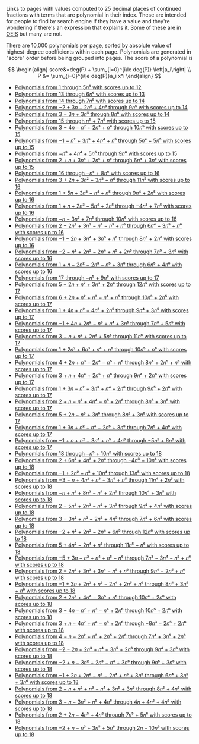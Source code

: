Links to pages with values computed to 25 decimal places of continued fractions with terms that are polynomial in their index.
These are intended for people to find by search engine if they have a value and they're wondering if there's an expression that
explains it. Some of these are in [OEIS](https://oeis.org) but many are not.

There are 10,000 polynomials per page, sorted by absolute value of highest-degree coefficients within each page. Polynomials are
generated in "score" order before being grouped into pages. The score of a polynomial is

$$
\begin{align}
score&=deg(P) + \sum_{i=0}^{i\le deg(P)} \left|a_i\right| \\
P &= \sum_{i=0}^{i\le deg(P)}a_i x^i
\end{align}
$$

* [Polynomials from 1 through 5𝑛⁶ with scores up to 12](polycf1.html)
* [Polynomials from 13 through 6𝑛⁶ with scores up to 13](polycf2.html)
* [Polynomials from 14 through 7𝑛⁶ with scores up to 14](polycf3.html)
* [Polynomials from −2 + 3𝑛 − 2𝑛² + 4𝑛³ through 9𝑛⁵ with scores up to 14](polycf4.html)
* [Polynomials from 3 − 3𝑛 + 3𝑛⁵ through 8𝑛⁶ with scores up to 14](polycf5.html)
* [Polynomials from 15 through 𝑛⁵ + 7𝑛⁶ with scores up to 15](polycf6.html)
* [Polynomials from 3 − 4𝑛 − 𝑛² + 2𝑛³ + 𝑛⁴ through 10𝑛⁵ with scores up to 15](polycf7.html)
* [Polynomials from −1 − 𝑛² + 3𝑛³ + 4𝑛⁴ + 𝑛⁵ through 5𝑛⁴ + 5𝑛⁵ with scores up to 15](polycf8.html)
* [Polynomials from −𝑛³ + 4𝑛⁴ + 5𝑛⁵ through 9𝑛⁶ with scores up to 15](polycf9.html)
* [Polynomials from 2 + 𝑛 + 3𝑛⁴ + 2𝑛⁵ + 𝑛⁶ through 6𝑛⁴ + 3𝑛⁶ with scores up to 15](polycf10.html)
* [Polynomials from 16 through −𝑛⁵ + 8𝑛⁶ with scores up to 16](polycf11.html)
* [Polynomials from 3 + 2𝑛 + 3𝑛² + 3𝑛³ + 𝑛⁴ through 11𝑛⁵ with scores up to 16](polycf12.html)
* [Polynomials from 1 + 5𝑛 + 3𝑛³ − 𝑛⁴ + 𝑛⁵ through 9𝑛⁴ + 2𝑛⁵ with scores up to 16](polycf13.html)
* [Polynomials from 1 + 𝑛 + 2𝑛³ − 5𝑛⁴ + 2𝑛⁵ through −4𝑛³ + 7𝑛⁵ with scores up to 16](polycf14.html)
* [Polynomials from −𝑛 − 3𝑛³ + 7𝑛⁵ through 10𝑛⁶ with scores up to 16](polycf15.html)
* [Polynomials from 2 − 2𝑛² + 3𝑛³ − 𝑛⁴ − 𝑛⁵ + 𝑛⁶ through 6𝑛⁴ + 3𝑛⁵ + 𝑛⁶ with scores up to 16](polycf16.html)
* [Polynomials from −1 − 2𝑛 + 3𝑛⁴ + 3𝑛⁵ + 𝑛⁶ through 8𝑛⁵ + 2𝑛⁶ with scores up to 16](polycf17.html)
* [Polynomials from −2 − 𝑛² + 2𝑛³ − 2𝑛⁴ + 𝑛⁵ + 2𝑛⁶ through 7𝑛⁵ + 3𝑛⁶ with scores up to 16](polycf18.html)
* [Polynomials from 1 + 𝑛 − 2𝑛² − 2𝑛³ − 𝑛⁵ + 3𝑛⁶ through 6𝑛⁵ + 4𝑛⁶ with scores up to 16](polycf19.html)
* [Polynomials from 17 through −𝑛⁵ + 9𝑛⁶ with scores up to 17](polycf20.html)
* [Polynomials from 5 − 2𝑛 + 𝑛² + 3𝑛³ + 2𝑛⁴ through 12𝑛⁵ with scores up to 17](polycf21.html)
* [Polynomials from 6 + 2𝑛 + 𝑛² + 𝑛³ − 𝑛⁴ + 𝑛⁵ through 10𝑛³ + 2𝑛⁵ with scores up to 17](polycf22.html)
* [Polynomials from 1 + 4𝑛 + 𝑛² + 4𝑛³ + 2𝑛⁵ through 9𝑛⁴ + 3𝑛⁵ with scores up to 17](polycf23.html)
* [Polynomials from −1 + 4𝑛 + 2𝑛² − 𝑛³ + 𝑛⁴ + 3𝑛⁵ through 7𝑛³ + 5𝑛⁵ with scores up to 17](polycf24.html)
* [Polynomials from 3 − 𝑛 + 𝑛² + 2𝑛³ + 5𝑛⁵ through 11𝑛⁶ with scores up to 17](polycf25.html)
* [Polynomials from 1 + 2𝑛² + 6𝑛³ + 𝑛⁴ + 𝑛⁶ through 10𝑛⁵ + 𝑛⁶ with scores up to 17](polycf26.html)
* [Polynomials from 4 + 2𝑛 + 𝑛³ − 2𝑛⁴ − 𝑛⁵ + 𝑛⁶ through 8𝑛⁴ + 2𝑛⁵ + 𝑛⁶ with scores up to 17](polycf27.html)
* [Polynomials from 3 + 𝑛 + 4𝑛⁴ + 2𝑛⁵ + 𝑛⁶ through 9𝑛⁴ + 2𝑛⁶ with scores up to 17](polycf28.html)
* [Polynomials from 1 + 3𝑛 − 𝑛² + 3𝑛³ + 𝑛⁴ + 2𝑛⁶ through 9𝑛⁵ + 2𝑛⁶ with scores up to 17](polycf29.html)
* [Polynomials from 2 + 𝑛 − 𝑛² + 4𝑛⁴ − 𝑛⁵ + 2𝑛⁶ through 8𝑛³ + 3𝑛⁶ with scores up to 17](polycf30.html)
* [Polynomials from 5 + 2𝑛 − 𝑛³ + 3𝑛⁶ through 8𝑛⁵ + 3𝑛⁶ with scores up to 17](polycf31.html)
* [Polynomials from 1 + 3𝑛 + 𝑛² + 𝑛⁴ − 2𝑛⁵ + 3𝑛⁶ through 7𝑛⁵ + 4𝑛⁶ with scores up to 17](polycf32.html)
* [Polynomials from −1 + 𝑛 + 𝑛² − 3𝑛⁴ + 𝑛⁵ + 4𝑛⁶ through −5𝑛⁵ + 6𝑛⁶ with scores up to 17](polycf33.html)
* [Polynomials from 18 through −𝑛⁵ + 10𝑛⁶ with scores up to 18](polycf34.html)
* [Polynomials from 2 + 6𝑛² + 4𝑛³ + 2𝑛⁴ through −4𝑛³ + 10𝑛⁴ with scores up to 18](polycf35.html)
* [Polynomials from −1 + 2𝑛² − 𝑛³ + 10𝑛⁴ through 13𝑛⁵ with scores up to 18](polycf36.html)
* [Polynomials from −3 − 𝑛 + 4𝑛² + 𝑛³ + 3𝑛⁴ + 𝑛⁵ through 11𝑛⁴ + 2𝑛⁵ with scores up to 18](polycf37.html)
* [Polynomials from −𝑛 + 𝑛² + 8𝑛³ − 𝑛⁴ + 2𝑛⁵ through 10𝑛⁴ + 3𝑛⁵ with scores up to 18](polycf38.html)
* [Polynomials from 2 − 5𝑛² + 2𝑛³ − 𝑛⁴ + 3𝑛⁵ through 9𝑛⁴ + 4𝑛⁵ with scores up to 18](polycf39.html)
* [Polynomials from 3 − 3𝑛² + 𝑛³ − 2𝑛⁴ + 4𝑛⁵ through 7𝑛⁴ + 6𝑛⁵ with scores up to 18](polycf40.html)
* [Polynomials from −2 + 𝑛² + 2𝑛³ − 2𝑛⁴ + 6𝑛⁵ through 12𝑛⁶ with scores up to 18](polycf41.html)
* [Polynomials from 5 + 4𝑛² − 2𝑛⁴ + 𝑛⁶ through 11𝑛⁵ + 𝑛⁶ with scores up to 18](polycf42.html)
* [Polynomials from −5 + 3𝑛 + 𝑛² + 𝑛⁴ + 𝑛⁵ + 𝑛⁶ through 7𝑛³ − 3𝑛⁴ − 𝑛⁵ + 𝑛⁶ with scores up to 18](polycf43.html)
* [Polynomials from 2 − 2𝑛² + 3𝑛³ + 3𝑛⁴ − 𝑛⁵ + 𝑛⁶ through 9𝑛⁴ − 2𝑛⁵ + 𝑛⁶ with scores up to 18](polycf44.html)
* [Polynomials from −1 + 3𝑛 + 2𝑛² + 𝑛³ − 2𝑛⁴ + 2𝑛⁵ + 𝑛⁶ through 8𝑛⁴ + 3𝑛⁵ + 𝑛⁶ with scores up to 18](polycf45.html)
* [Polynomials from 2 + 2𝑛² + 4𝑛⁴ − 3𝑛⁵ + 𝑛⁶ through 10𝑛⁴ + 2𝑛⁶ with scores up to 18](polycf46.html)
* [Polynomials from 3 − 4𝑛 − 𝑛² + 𝑛³ − 𝑛⁴ + 2𝑛⁶ through 10𝑛⁵ + 2𝑛⁶ with scores up to 18](polycf47.html)
* [Polynomials from 3 + 𝑛 − 4𝑛² + 𝑛⁴ − 𝑛⁵ + 2𝑛⁶ through −8𝑛³ − 2𝑛⁵ + 2𝑛⁶ with scores up to 18](polycf48.html)
* [Polynomials from 4 − 𝑛 − 2𝑛² + 𝑛³ + 2𝑛⁵ + 2𝑛⁶ through 7𝑛⁴ + 3𝑛⁵ + 2𝑛⁶ with scores up to 18](polycf49.html)
* [Polynomials from −2 − 2𝑛 + 2𝑛³ + 𝑛⁴ + 3𝑛⁵ + 2𝑛⁶ through 9𝑛⁴ + 3𝑛⁶ with scores up to 18](polycf50.html)
* [Polynomials from −2 + 𝑛 − 3𝑛² + 2𝑛³ − 𝑛⁴ + 3𝑛⁶ through 9𝑛⁵ + 3𝑛⁶ with scores up to 18](polycf51.html)
* [Polynomials from −1 + 2𝑛 + 2𝑛² − 𝑛³ − 2𝑛⁴ + 𝑛⁵ + 3𝑛⁶ through 6𝑛⁴ + 3𝑛⁵ + 3𝑛⁶ with scores up to 18](polycf52.html)
* [Polynomials from 2 − 𝑛 + 𝑛² + 𝑛³ − 𝑛⁴ + 3𝑛⁵ + 3𝑛⁶ through 8𝑛⁵ + 4𝑛⁶ with scores up to 18](polycf53.html)
* [Polynomials from 3 − 𝑛 − 3𝑛³ + 𝑛⁵ + 4𝑛⁶ through 4𝑛 + 4𝑛⁵ + 4𝑛⁶ with scores up to 18](polycf54.html)
* [Polynomials from 2 + 2𝑛 − 4𝑛⁵ + 4𝑛⁶ through 7𝑛⁵ + 5𝑛⁶ with scores up to 18](polycf55.html)
* [Polynomials from −2 + 𝑛 − 𝑛³ + 3𝑛⁵ + 5𝑛⁶ through 2𝑛 + 10𝑛⁶ with scores up to 18](polycf56.html)

